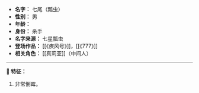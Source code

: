 
- **名字：** 七尾（瓢虫）
- **性别：** 男
- **年龄：** 
- **身份：** 杀手
- **名字来源：** 七星瓢虫
- **登场作品：** [[《疾风号》]]，[[《777》]]  
- **相关角色：** [[真莉亚]]（中间人）

---

**🐞 特征：** 

1. 非常倒霉。
